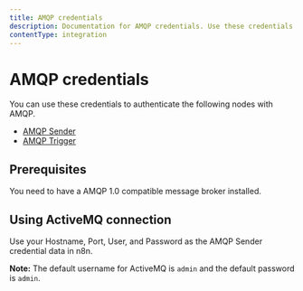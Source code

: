 ```yaml
---
title: AMQP credentials
description: Documentation for AMQP credentials. Use these credentials to authenticate AMQP in n8n, a workflow automation platform.
contentType: integration
---
```


# AMQP credentials

You can use these credentials to authenticate the following nodes with AMQP.

- [AMQP Sender](/integrations/builtin/app-nodes/n8n-nodes-base.amqp/)
- [AMQP Trigger](/integrations/builtin/trigger-nodes/n8n-nodes-base.amqptrigger/)

## Prerequisites

You need to have a AMQP 1.0 compatible message broker installed.

## Using ActiveMQ connection

Use your Hostname, Port, User, and Password as the AMQP Sender credential data in n8n.

**Note:** The default username for ActiveMQ is `admin` and the default password is `admin`.

